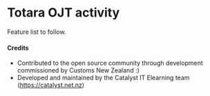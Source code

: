 # Totara OJT activity

Feature list to follow.

#### Credits
* Contributed to the open source community through development commissioned by Customs New Zealand :)
* Developed and maintained by the Catalyst IT Elearning team (https://catalyst.net.nz)

